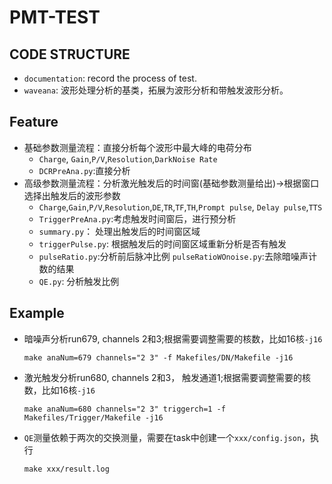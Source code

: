 # PMT-TEST
## CODE STRUCTURE
+ `documentation`: record the process of test.
+ `waveana`: 波形处理分析的基类，拓展为波形分析和带触发波形分析。

## Feature
+ 基础参数测量流程：直接分析每个波形中最大峰的电荷分布
  + `Charge`, `Gain`,`P/V`,`Resolution`,`DarkNoise Rate`
  + `DCRPreAna.py`:直接分析
+ 高级参数测量流程：分析激光触发后的时间窗(基础参数测量给出)->根据窗口选择出触发后的波形参数
  + `Charge`,`Gain`,`P/V`,`Resolution`,`DE`,`TR`,`TF`,`TH`,`Prompt pulse`, `Delay pulse`,`TTS`
  + `TriggerPreAna.py`:考虑触发时间窗后，进行预分析
  + `summary.py`： 处理出触发后的时间窗区域
  + `triggerPulse.py`: 根据触发后的时间窗区域重新分析是否有触发 
  + `pulseRatio.py`:分析前后脉冲比例 `pulseRatioWOnoise.py`:去除暗噪声计数的结果
  + `QE.py`: 分析触发比例
## Example
+ 暗噪声分析run679, channels 2和3;根据需要调整需要的核数，比如16核`-j16`
  ```
  make anaNum=679 channels="2 3" -f Makefiles/DN/Makefile -j16
  ```
+ 激光触发分析run680, channels 2和3， 触发通道1;根据需要调整需要的核数，比如16核`-j16`
  ```
  make anaNum=680 channels="2 3" triggerch=1 -f Makefiles/Trigger/Makefile -j16
  ```
+ `QE`测量依赖于两次的交换测量，需要在task中创建一个`xxx/config.json`，执行
  ```
  make xxx/result.log
  ```
